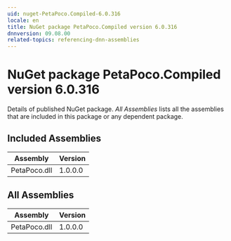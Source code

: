 ```yaml
---
uid: nuget-PetaPoco.Compiled-6.0.316
locale: en
title: NuGet package PetaPoco.Compiled version 6.0.316
dnnversion: 09.08.00
related-topics: referencing-dnn-assemblies
---
```


# NuGet package PetaPoco.Compiled version 6.0.316
Details of published NuGet package.
*All Assemblies* lists all the assemblies that are included in this package or any dependent package.

## Included Assemblies

|Assembly|Version|
|---|---|
|PetaPoco.dll|1.0.0.0|

## All Assemblies

|Assembly|Version|
|---|---|
|PetaPoco.dll|1.0.0.0|

